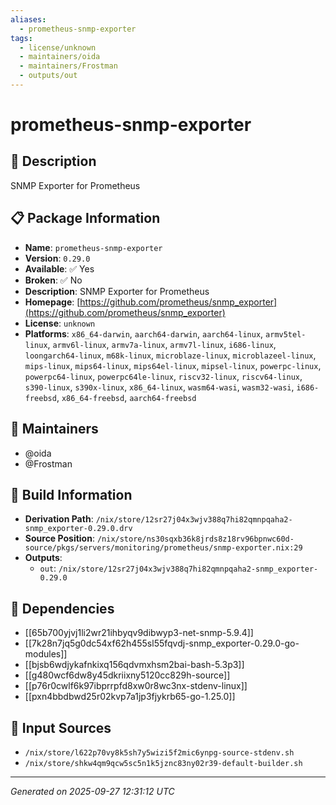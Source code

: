 ```yaml
---
aliases:
  - prometheus-snmp-exporter
tags:
  - license/unknown
  - maintainers/oida
  - maintainers/Frostman
  - outputs/out
---
```


# prometheus-snmp-exporter

## 📝 Description

SNMP Exporter for Prometheus

## 📋 Package Information

- **Name**: `prometheus-snmp-exporter`
- **Version**: `0.29.0`
- **Available**: ✅ Yes
- **Broken**: ✅ No
- **Description**: SNMP Exporter for Prometheus
- **Homepage**: [https://github.com/prometheus/snmp_exporter](https://github.com/prometheus/snmp_exporter)
- **License**: `unknown`
- **Platforms**: `x86_64-darwin`, `aarch64-darwin`, `aarch64-linux`, `armv5tel-linux`, `armv6l-linux`, `armv7a-linux`, `armv7l-linux`, `i686-linux`, `loongarch64-linux`, `m68k-linux`, `microblaze-linux`, `microblazeel-linux`, `mips-linux`, `mips64-linux`, `mips64el-linux`, `mipsel-linux`, `powerpc-linux`, `powerpc64-linux`, `powerpc64le-linux`, `riscv32-linux`, `riscv64-linux`, `s390-linux`, `s390x-linux`, `x86_64-linux`, `wasm64-wasi`, `wasm32-wasi`, `i686-freebsd`, `x86_64-freebsd`, `aarch64-freebsd`
## 👥 Maintainers

- @oida
- @Frostman


## 🔧 Build Information

- **Derivation Path**: `/nix/store/12sr27j04x3wjv388q7hi82qmnpqaha2-snmp_exporter-0.29.0.drv`
- **Source Position**: `/nix/store/ns30sqxb36k8jrds8z18rv96bpnwc60d-source/pkgs/servers/monitoring/prometheus/snmp-exporter.nix:29`
- **Outputs**:
  - `out`:  `/nix/store/12sr27j04x3wjv388q7hi82qmnpqaha2-snmp_exporter-0.29.0`

## 🔗 Dependencies

- [[65b700yjvj1li2wr21ihbyqv9dibwyp3-net-snmp-5.9.4]]
- [[7k28n7jq5g0dc54xf62h455sl55fqvdj-snmp_exporter-0.29.0-go-modules]]
- [[bjsb6wdjykafnkixq156qdvmxhsm2bai-bash-5.3p3]]
- [[g480wcf6dw8y45dkriixny5120cc829h-source]]
- [[p76r0cwlf6k97ibprrpfd8xw0r8wc3nx-stdenv-linux]]
- [[pxn4bbdbwd25r02kvp7a1jp3fjykrb65-go-1.25.0]]

## 📁 Input Sources

- `/nix/store/l622p70vy8k5sh7y5wizi5f2mic6ynpg-source-stdenv.sh`
- `/nix/store/shkw4qm9qcw5sc5n1k5jznc83ny02r39-default-builder.sh`

---
*Generated on 2025-09-27 12:31:12 UTC*

